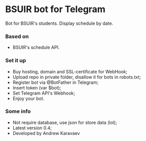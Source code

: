 # BSUIR bot for Telegram #

Bot for BSUIR's students. Display schedule by date.

### Based on ###

* BSUIR's schedule API.

### Set it up ###

* Buy hosting, domain and SSL-certificate for WebHook;
* Upload repo in private folder, disallow it for bots in robots.txt;
* Register bot via @BotFather in Telegram;
* Insert token (var $bot);
* Set Telegram API's Webhook;
* Enjoy your bot.

### Some info ###

* Not require database, use json for store data (lol);
* Latest version 0.4;
* Developed by Andrew Karavaev

